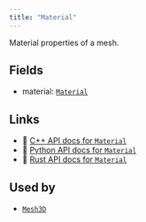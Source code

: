 ```yaml
---
title: "Material"
---
```


Material properties of a mesh.

## Fields

* material: [`Material`](../datatypes/material.md)

## Links
 * 🌊 [C++ API docs for `Material`](https://ref.rerun.io/docs/cpp/stable/structrerun_1_1components_1_1Material.html)
 * 🐍 [Python API docs for `Material`](https://ref.rerun.io/docs/python/stable/common/components#rerun.components.Material)
 * 🦀 [Rust API docs for `Material`](https://docs.rs/rerun/latest/rerun/components/struct.Material.html)


## Used by

* [`Mesh3D`](../archetypes/mesh3d.md)
